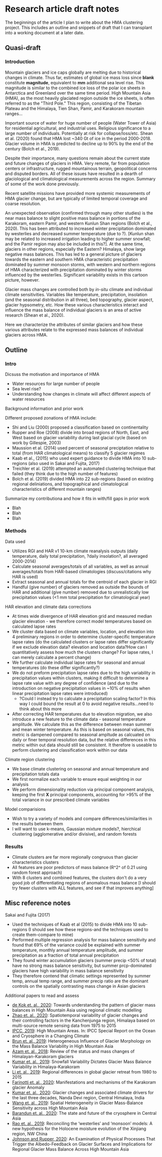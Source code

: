 # Research article draft notes

The beginnings of the article I plan to write about the HMA clustering project.
This includes an outline and snippets of draft that I can transplant into a working document at a later date.

## Quasi-draft

### Introduction

Mountain glaciers and ice caps globally are melting due to historical changes in climate.
Thus far, estimates of global ice mass loss since **blank** constitute **magnitude**, equivalent to **mm** additional sea level rise.
This magnitude is similar to the combined ice loss of the polar ice sheets in Antarctica and Greenland over the same time period.
High Mountain Asia (HMA), as the most heavily glaciated region outside the ice sheets, is often referred to as the "Third Pole."
This region, consisting of the Tibetan Plateau and the Himalaya, Tien Shan, Pamir, and Karakoram mountain ranges...

Important source of water for huge number of people (Water Tower of Asia) for residential agricultural, and industrial uses.
Religious significance to a large number of individuals.
Potentially at risk for collapse/loss/etc.
Shean et al. (2020) found that HMA lost ~340 Gt of ice in the period 2000-2018.
Glacier volume in HMA is predicted to decline up to 90% by the end of the century (Bolch et al., 2019).

Despite their importance, many questions remain about the current state and future changes of glaciers in HMA.
Very remote, far from population centers or infrastructure, rugged mountainous terrain, geopolitical concerns and disputed borders.
All of these issues have resulted in a dearth of glaciological and climatological measurements across the region.
Summary of some of the work done previously.

Recent satellite missions have provided more systemic measurements of HMA glacier change, but are typically of limited temporal coverage and coarse resolution.

An unexpected observation (confirmed through many other studies) is the near mass balance to slight positive mass balance in portions of the Karakoram, eastern Pamir, and western Kunlun Shan regions (Bolch et al., 2020).
This has been attributed to increased winter precipitation dominated by westerlies and decreased summer temperature (due to ?).
[Kunlun shan may be related to increased irrigation leading to higher summer snowfall; and the Pamir region may also be included in this?].
At the same time, glaciers in other regions, especially the Eastern? Himalaya, show large negative mass balances.
This has led to a general picture of glaciers towards the eastern and southern HMA characteristic precipitation dominated by summer monsoon storms, with western and northern regions of HMA characterized with precipitation dominated by winter storms influenced by the westerlies.
Significant variability exists in this cartoon picture, however.

Glacier mass changes are controlled both by *in-situ* climate and individual climate sensitivities.
Variables like temperature, precipitation, insolation (and the seasonal distribution in all three), bed topography, glacier aspect, glacier hypsometry, etc.
How these various characteristics interact and influence the mass balance of individual glaciers is an area of active research (Shean et al., 2020).

Here we characterize the attributes of similar glaciers and how these various attributes relate to the expressed mass balances of individual glaciers across HMA.

## Outline

### Intro

Dicsuss the motivation and importance of HMA

- Water resources for large number of people
- Sea level rise?
- Understanding how changes in climate will affect different aspects of water resources

Background information and prior work

Different proposed zonations of HMA include:

- Shi and Liu (2000) proposed a classification based on continentality
- Rupper and Roe (2008) divide into broad regions of North, East, and West based on glacier variability during last glacial cycle (based on work by Gillespie, 2003)
- Maussion et al. (2014) used percent of seasonal preciptation relative to total (from HAR climatological means) to classify 5 glacier regimes
- Kaab et al., (2015) who used expert guidance to divide HMA into 10 sub-regions (also used in Sakai and Fujita, 2017)
- Treichler et al. (2019) attempted an automated clustering technique that failed (they think due to the high number of features)
- Bolch et al. (2019) divided HMA into 22 sub-regions (based on existing regional deliniations, and topographical and climatological characteristics of different mountain ranges)

Summarize my contributiona and how it fits in with/fill gaps in prior work

- Blah
- Blah
- Blah

### Methods

Data used

- Utilizes RGI and HAR v1 10-km climate reanalysis outputs (daily temperature, daily total precipitation, ?daily insolation?, all averaged 2000-2014)
- Calculate seasonal averages/totals of all variables, as well as annual averages/totals from HAR-based climatologies (discuss/citations why HAR is used)
- Extract seasonal and annual totals for the centroid of each glacier in RGI
- Handful (give number) of glaciers removed as outside the bounds of HAR and additional (give number) removed due to unrealistically low precipitation values (<1 mm total precipitation for climatological year)

HAR elevation and climate data corrections

- At times wide divergence of HAR elevation grid and measured median glacier elevation - we therefore correct model temperatures based on calculated lapse rates
- We cluster data based on climate variables, location, and elevation into 4 preliminary regions in order to determine cluster-specific temperature lapse rates (do the calculated clusters or lapse rates differ significantly if we exclude elevation data? elevation and location data?How can I quantitatively assess how much the clusters change? For lapse rates, I can merely calculate a percent change)
- We further calculate individual lapse rates for seasonal and annual temperatures (do these differ significantly?)
- We do not preform precipitation lapse rates due to the high variability in precipitation values within clusters, making it difficult to determine a lapse rate value with any degree of confidence (and due to the introduction on negative precipitation values in ~10% of results when linear precipitation lapse rates were introduced)
  - ?Could I instead try to calculate a precipitation scaling factor? In this way I could bound the result at 0 to avoid negative results...need to think about this more
- After correcting HAR temperatures due to elevation migration, we also introduce a new feature to the climate data - seasonal temperature amplitude. We calculate this as the difference between mean summer and mean winter temperature. As this is based on seasonal values, this metric is dampened compared to seasonal ampltude as calcuated on daily or finer temporal resolution data, but the relative differences in this metric within out data should still be consistent. It therefore is useable to perform clustering and classification work within our data

Climate region clustering

- We base climate clustering on seasonal and annual temperature and precipitation totals data
- We first normalize each variable to ensure equal weighting in our analysis
- We perform dimensionality reduction via principal component analysis, keeping the first **X** principal components, accounting for >95% of the total variance in our prescribed climate variables

Model comparisions

- Wish to try a variety of models and compare differences/similarities in the results between them
- I will want to use k-means, Gaussian mixture models?, hierchical clustering (agglomerative and/or divisive), and random forests

### Results

- Climate clusters are far more regionally congruous than glacier characteristics clusters
- All features are poor predictors of mass balance (R^2^ of 0.21 using random forest approach)
- With 8 clusters and combined features, the clusters don't do a very good job of differentiating regions of anomalous mass balance [I should try fewer clusters with ALL features, and see if that improves anything]

## Misc reference notes

Sakai and Fujita (2017)

- Used the techniques of Kaab et al (2015) to divide HMA into 10 sub-regions (I should see how these regions-and the techniques used to create them-compare to mine)
- Performed multiple regression analysis for mass balance sensitivity and found that 69% of the variance could be explained with summer temperature, monthly annual temperature amplitude, and summer precipitation as a fraction of total annual precipitation
- They found winter accumulation glaciers (summer precip <50% of total) have no strong mass balance sensitivity, but summer prcp-dominated glaciers have high variability in mass balance sensitivity
- They therefore contend that climatic settings represented by summer temp, annual temp range, and summer precip ratio are the dominant controls on the spatially contrasting mass change in Asian glaciers

Additional papers to read and assess

- [de Kok et. al., 2020](https://doi.org/10.5194/tc-14-3215-2020): Towards understanding the pattern of glacier mass balances in High Mountain Asia using regional climatic modelling
- [Zhao et. al., 2020](https://doi.org/10.1016/j.scitotenv.2020.140995): Spatiotemporal variability of glacier changes and their controlling factors in the Kanchenjunga region, Himalaya based on multi-source remote sensing data from 1975 to 2015
- [IPCC, 2019](http://e-space.mmu.ac.uk/623986/):  High Mountain Areas. In: IPCC Special Report on the Ocean and Cryosphere in a Changing Climate
- [Brun et. al., 2019]( https://doi.org/10.1029/2018JF004838): Heterogeneous Influence of Glacier Morphology on the Mass Balance Variability in High Mountain Asia
- [Azam et. al., 2018](https://doi.org/10.1017/jog.2017.86): Review of the status and mass changes of Himalayan-Karakoram glaciers
- [Kumar et. al., 2019](https://doi.org/10.1038/s41598-019-54553-9): Snowfall Variability Dictates Glacier Mass Balance Variability in Himalaya-Karakoram
- [Li et. al., 2019](https://doi.org/10.1016/j.accre.2020.03.003): Regional differences in global glacier retreat from 1980 to 2015
- [Farinotti et. al., 2020](https://doi.org/10.1038/s41561-019-0513-5): Manifestations and mechanisms of the Karakoram glacier Anomaly
- [Kumar et. al., 2020](https://doi.org/10.1016/j.quaint.2020.06.017): Glacier changes and associated climate drivers for the last three decades, Nanda Devi region, Central Himalaya, India
- [Wang et. al., 2019](https://doi.org/10.3390/w11040776): Spatial Heterogeneity in Glacier Mass-Balance Sensitivity across High Mountain Asia
- [Barandun et. al., 2020](https://doi.org/10.1016/j.wasec.2020.100072): The state and future of the cryosphere in Central Asia
- [Rao et. al., 2019](https://doi.org/10.1016/j.earscirev.2019.03.002): Reconciling the ‘westerlies’ and ‘monsoon’ models: A new hypothesis for the Holocene moisture evolution of the Xinjiang region, NW China
- [Johnson and Rupper, 2020](https://doi.org/10.3389/feart.2020.00129): An Examination of Physical Processes That Trigger the Albedo-Feedback on Glacier Surfaces and Implications for Regional Glacier Mass Balance Across High Mountain Asia
